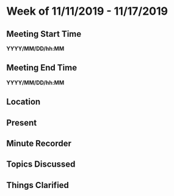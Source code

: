 # Week of 11/11/2019 - 11/17/2019

## Meeting Start Time

**YYYY/MM/DD/hh:MM**

## Meeting End Time

**YYYY/MM/DD/hh:MM**

## Location


## Present


## Minute Recorder


## Topics Discussed


## Things Clarified

